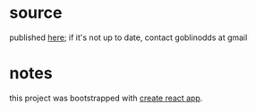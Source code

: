 # source
published [here](https://github.com/goblinodds/goblinodds.github.io/tree/src); if it's not up to date, contact goblinodds at gmail

# notes 
this project was bootstrapped with [create react app](https://github.com/facebook/create-react-app).